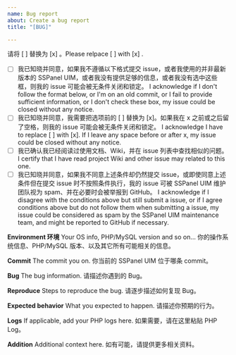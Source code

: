 ```yaml
---
name: Bug report
about: Create a bug report
title: "[BUG]"

---
```



请将  [ ] 替换为 [x] 。Please relpace [ ] with [x] .

- [ ] 我已知晓并同意，如果我不遵循以下格式提交 issue，或者我使用的并非最新版本的 SSPanel UIM，或者我没有提供足够的信息，或者我没有选中这些框，则我的 issue 可能会被无条件关闭和锁定。 I acknowledge if I don't follow the format below, or I'm on an old commit, or I fail to provide sufficient information, or I don't check these box, my issue could be closed without any notice.
- [ ] 我已知晓并同意，我需要把选项前的 [ ] 替换为 [x]。如果我在 x 之前或之后留了空格，则我的 issue 可能会被无条件关闭和锁定。 I acknowledge I have to replace [ ] with [x]. If I leave any space before or after x, my issue could be closed without any notice.
- [ ] 我已确认我已经阅读过使用文档、Wiki，并在 issue 列表中查找相似的问题。I certify that I have read project Wiki and other issue may related to this one.
- [ ] 我已知晓并同意，如果我不同意上述条件却仍然提交 issue，或即使同意上述条件但在提交 issue 时不按照条件执行，我的 issue 可被 SSPanel UIM 维护团队视为 spam、并在必要时会被举报到 GitHub。 I acknowledge if I disagree with the conditions above but still submit a issue, or if I agree conditions above but do not follow them when submitting a issue, my issue could be considered as spam by the SSPanel UIM maintenance team, and might be reported to GitHub if necessary.

**Environment 环境**
Your OS info, PHP/MySQL version and so on... 你的操作系统信息、PHP/MySQL 版本、以及其它所有可能相关的信息。

**Commit**
The commit you on. 你当前的 SSPanel UIM 位于哪条 commit。

**Bug**
The bug information. 请描述你遇到的 Bug。

**Reproduce**
Steps to reproduce the bug. 请逐步描述如何复现 Bug。

**Expected behavior**
What you expected to happen. 请描述你预期的行为。

**Logs**
If applicable, add your PHP logs here. 如果需要，请在这里粘贴 PHP Log。

**Addition**
Additional context here. 如有可能，请提供更多相关资料。

